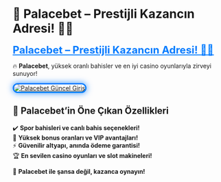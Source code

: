 # 🎯 Palacebet – Prestijli Kazancın Adresi! 👑🎰  

<a href="https://cutt.ly/PalaceLink" title="Palacebet Güncel Giriş" style="color: #007bff; font-size: 24px; font-weight: bold;">Palacebet – Prestijli Kazancın Adresi! 👑🎰</a>  

🔥 **Palacebet**, yüksek oranlı bahisler ve en iyi casino oyunlarıyla zirveyi sunuyor!  

<a href="https://cutt.ly/PalaceLink" title="Palacebet Güncel Giriş">  
<img src="https://i.ibb.co/BtMhhf6/g-venligiris.jpg" alt="Palacebet Güncel Giriş" style="max-width: 100%; border: 3px solid #007bff; border-radius: 15px; box-shadow: 0px 0px 15px rgba(0, 123, 255, 0.8);">  
</a>  

## 🚀 **Palacebet’in Öne Çıkan Özellikleri**  
✔️ **Spor bahisleri ve canlı bahis seçenekleri!**  
🎁 **Yüksek bonus oranları ve VIP avantajları!**  
⚡ **Güvenilir altyapı, anında ödeme garantisi!**  
🏆 **En sevilen casino oyunları ve slot makineleri!**  

💎 **Palacebet ile şansa değil, kazanca oynayın!**  
